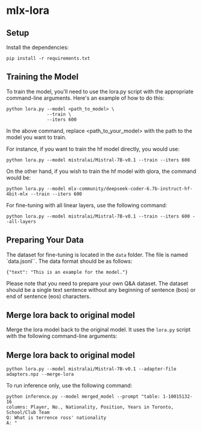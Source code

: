 # mlx-lora

## Setup

Install the dependencies:
```
pip install -r requirements.txt
```

## Training the Model

To train the model, you'll need to use the lora.py script with the appropriate command-line arguments. Here's an example of how to do this:

```
python lora.py --model <path_to_model> \
               --train \
               --iters 600
```

In the above command, replace <path_to_your_model> with the path to the model you want to train.

For instance, if you want to train the hf model directly, you would use:

```
python lora.py --model mistralai/Mistral-7B-v0.1 --train --iters 600
```

On the other hand, if you wish to train the hf model with qlora, the command would be:


```
python lora.py --model mlx-community/deepseek-coder-6.7b-instruct-hf-4bit-mlx --train --iters 600
```
For fine-tuning with all linear layers, use the following command:


```
python lora.py --model mistralai/Mistral-7B-v0.1 --train --iters 600 --all-layers
```

## Preparing Your Data

The dataset for fine-tuning is located in the `data` folder. The file is named `data.jsonl``. The data format should be as follows:

```
{"text": "This is an example for the model."}
```
Please note that you need to prepare your own Q&A dataset. The dataset should be a single text sentence without any beginning of sentence (bos) or end of sentence (eos) characters.


## Merge lora back to original model

Merge the lora model back to the original model. It uses the `lora.py` script with the following command-line arguments:
## Merge lora back to original model

```
python lora.py --model mistralai/Mistral-7B-v0.1 --adapter-file adapters.npz --merge-lora  
```

To run inference only, use the following command:

```
python inference.py --model merged_model --prompt "table: 1-10015132-16
columns: Player, No., Nationality, Position, Years in Toronto, School/Club Team
Q: What is terrence ross' nationality
A: "
```
